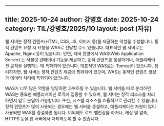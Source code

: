  ---
 title: 2025-10-24
 author: 강병호
 date: 2025-10-24
 category: TIL/강병호/2025/10
 layout: post (자유)
 ---

 웹 서버는 정적 컨텐츠(HTML, CSS, JS, 이미지 등)를 제공하는 역할을 수행합니다. 동적 컨텐츠 요청 시 요청을 WAS로 전달할 수도 있습니다. 대표적인 웹 서버로는 Apache, Nginx 등이 있습니다. 반면, 자바 진영에서 WAS(Web Application Server) 는 서블릿 컨테이너 기능을 제공하고, 동적 컨텐츠를 생성하거나, 애플리케이션 로직을 실행하는 데 특화되어 있습니다. 대표적인 WAS로는 Tomcat이 있습니다. 정리하자면, 웹 서버는 정적 컨텐츠 제공에 특화되어 있으며, WAS는 동적인 컨텐츠 생성과 데이터 처리에 특화되어 있습니다.


 WAS가 너무 많은 역할을 담당하면 과부하될 수 있습니다. 웹 서버를 따로 분리하면 WAS는 중요한 애플리케이션 로직에 집중할 수 있으며, 웹 서버는 정적 리소스를 처리하면서 업무 분담이 가능합니다. 또한, 시스템 리소스를 효율적으로 관리할 수 있습니다. 정적 컨텐츠가 많이 사용되는 경우에는 웹 서버를 증설하고, 애플리케이션 자원이 많이 사용되면 WAS를 증설하면 됩니다. 이외에도 로드 밸런싱을 하거나, 캐싱 및 압축, HTTPS 등을 웹 서버에서 처리하도록 할 수 있습니다.

